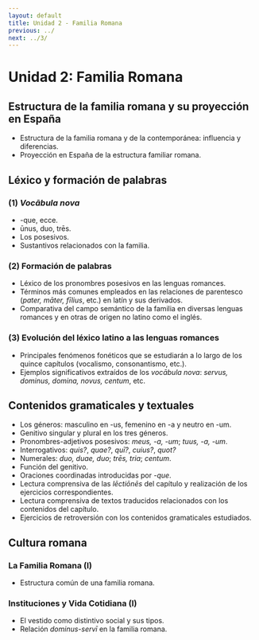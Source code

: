 ```yaml
---
layout: default
title: Unidad 2 - Familia Romana
previous: ../
next: ../3/
---
```


# Unidad 2: Familia Romana

## Estructura de la familia romana y su proyección en España  
- Estructura de la familia romana y de la contemporánea: influencia y diferencias.  
- Proyección en España de la estructura familiar romana.  

## Léxico y formación de palabras  
### (1) *Vocābula nova*  
- -que, ecce.  
- ūnus, duo, trēs.  
- Los posesivos.  
- Sustantivos relacionados con la familia.  

### (2) Formación de palabras  
- Léxico de los pronombres posesivos en las lenguas romances.  
- Términos más comunes empleados en las relaciones de parentesco (*pater, māter, fīlius*, etc.) en latín y sus derivados.  
- Comparativa del campo semántico de la familia en diversas lenguas romances y en otras de origen no latino como el inglés.  

### (3) Evolución del léxico latino a las lenguas romances  
- Principales fenómenos fonéticos que se estudiarán a lo largo de los quince capítulos (vocalismo, consonantismo, etc.).  
- Ejemplos significativos extraídos de los *vocābula nova*: *servus, dominus, domina, novus, centum*, etc.  

## Contenidos gramaticales y textuales  
- Los géneros: masculino en -us, femenino en -a y neutro en -um.  
- Genitivo singular y plural en los tres géneros.  
- Pronombres-adjetivos posesivos: *meus, -a, -um*; *tuus, -a, -um*.  
- Interrogativos: *quis?*, *quae?*, *quī?*, *cuius?*, *quot?*  
- Numerales: *duo, duae, duo*; *trēs, tria*; *centum*.  
- Función del genitivo.  
- Oraciones coordinadas introducidas por *-que*.  
- Lectura comprensiva de las *lēctiōnēs* del capítulo y realización de los ejercicios correspondientes.  
- Lectura comprensiva de textos traducidos relacionados con los contenidos del capítulo.  
- Ejercicios de retroversión con los contenidos gramaticales estudiados.  

## Cultura romana  
### La Familia Romana (I)  
- Estructura común de una familia romana.  

### Instituciones y Vida Cotidiana (I)  
- El vestido como distintivo social y sus tipos.  
- Relación *dominus-servī* en la familia romana.  
